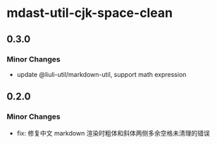 # mdast-util-cjk-space-clean

## 0.3.0

### Minor Changes

- update @liuli-util/markdown-util, support math expression

## 0.2.0

### Minor Changes

- fix: 修复中文 markdown 渲染时粗体和斜体两侧多余空格未清理的错误
